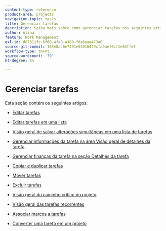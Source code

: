 ```yaml
---
content-type: reference
product-area: projects
navigation-topic: tasks
title: Gerenciar tarefas
description: Saiba mais sobre como gerenciar tarefas nos seguintes artigos.
author: Alina
feature: Work Management
exl-id: d87311fc-6f60-4fa8-a180-fda6eae473a0
source-git-commit: 168e8ac6e7491e020164f9cfa9aef6cf1e64ffe5
workflow-type: tm+mt
source-wordcount: '79'
ht-degree: 5%

---
```


# Gerenciar tarefas

Esta seção contém os seguintes artigos:

* [Editar tarefas](../../../manage-work/tasks/manage-tasks/edit-tasks.md)
* [Editar tarefas em uma lista](../../../manage-work/tasks/manage-tasks/edit-tasks-in-a-list.md)
* [Visão geral de salvar alterações simultâneas em uma lista de tarefas](../../../manage-work/tasks/manage-tasks/save-concurrent-changes-in-a-task-list.md)

   <!--
  <li><a href="../../../manage-work/tasks/manage-tasks/manage-task-details-forms-finances.md" class="MCXref xref" xrefformat="{para}">Manage task details, custom forms, and finances</a> (drafted not to lose the TOC spot, but the article is in draft)</li>
  -->

* [Gerenciar informações da tarefa na área Visão geral de detalhes da tarefa](../../../manage-work/tasks/manage-tasks/task-information-in-overview.md)
* [Gerenciar finanças da tarefa na seção Detalhes da tarefa](../../../manage-work/tasks/manage-tasks/task-finances-in-details.md)
* [Copiar e duplicar tarefas](../../../manage-work/tasks/manage-tasks/copy-and-duplicate-tasks.md)
* [Mover tarefas](../../../manage-work/tasks/manage-tasks/move-tasks.md)
* [Excluir tarefas](../../../manage-work/tasks/manage-tasks/delete-tasks.md)
* [Visão geral do caminho crítico do projeto](../../../manage-work/tasks/manage-tasks/critical-path.md)
* [Visão geral das tarefas recorrentes](../../../manage-work/tasks/manage-tasks/recurring-tasks-overview.md)
* [Associar marcos a tarefas](../../../manage-work/tasks/manage-tasks/associate-milestones-with-tasks.md)
* [Converter uma tarefa em um projeto](../../../manage-work/tasks/manage-tasks/convert-task-to-project.md)
